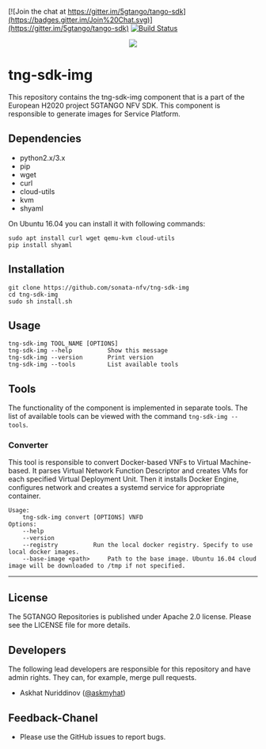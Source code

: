 [![Join the chat at https://gitter.im/5gtango/tango-sdk](https://badges.gitter.im/Join%20Chat.svg)](https://gitter.im/5gtango/tango-sdk) [![Build Status](https://jenkins.sonata-nfv.eu/buildStatus/icon?job=tng-sdk-package-pipeline/master)](https://jenkins.sonata-nfv.eu/job/tng-sdk-package-pipeline/job/master/)

<p align="center"><img src="https://github.com/sonata-nfv/tng-api-gtw/wiki/images/sonata-5gtango-logo-500px.png" /></p>


# tng-sdk-img

This repository contains the tng-sdk-img component that is a part of the European H2020 project 5GTANGO NFV SDK. This component is responsible to generate images for Service Platform.

## Dependencies

- python2.x/3.x
- pip
- wget
- curl
- cloud-utils
- kvm
- shyaml

On Ubuntu 16.04 you can install it with following commands:

```shell
sudo apt install curl wget qemu-kvm cloud-utils
pip install shyaml
```

## Installation

```shell
git clone https://github.com/sonata-nfv/tng-sdk-img
cd tng-sdk-img
sudo sh install.sh
```

## Usage

```shell
tng-sdk-img TOOL_NAME [OPTIONS]
tng-sdk-img --help    		Show this message
tng-sdk-img --version 		Print version
tng-sdk-img --tools   		List available tools
```

## Tools

The functionality of the component is implemented in separate tools. The list of available tools can be viewed with the command `tng-sdk-img --tools`.

### Converter

This tool is responsible to convert Docker-based VNFs to Virtual Machine-based. It parses Virtual Network Function Descriptor and creates VMs for each specified Virtual Deployment Unit. Then it installs Docker Engine, configures network and creates a systemd service for appropriate container.

```shell
Usage:
	tng-sdk-img convert [OPTIONS] VNFD
Options:
	--help
	--version
	--registry   		Run the local docker registry. Specify to use local docker images.
	--base-image <path> 	Path to the base image. Ubuntu 16.04 cloud image will be downloaded to /tmp if not specified.
```

---
## License

The 5GTANGO Repositories is published under Apache 2.0 license. Please see the LICENSE file for more details.

## Developers

The following lead developers are responsible for this repository and have admin rights. They can, for example, merge pull requests.

- Askhat Nuriddinov ([@askmyhat](https://github.com/askmyhat))

## Feedback-Chanel

* Please use the GitHub issues to report bugs.

